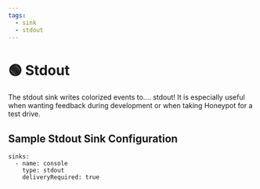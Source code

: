 ```yaml
---
tags:
  - sink
  - stdout
---
```


# 🟢 Stdout


The stdout sink writes colorized events to.... stdout! It is especially useful when wanting feedback during development or when taking Honeypot for a test drive.


## Sample Stdout Sink Configuration

```
sinks:
  - name: console
    type: stdout
    deliveryRequired: true
```

